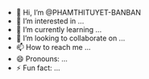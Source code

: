 - 👋 Hi, I’m @PHAMTHITUYET-BANBAN
- 👀 I’m interested in ...
- 🌱 I’m currently learning ...
- 💞️ I’m looking to collaborate on ...
- 📫 How to reach me ...
- 😄 Pronouns: ...
- ⚡ Fun fact: ...

<!---
PHAMTHITUYET-BANBAN/PHAMTHITUYET-BANBAN is a ✨ special ✨ repository because its `README.md` (this file) appears on your GitHub profile.
You can click the Preview link to take a look at your changes.
--->

